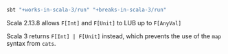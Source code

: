 ```bash
sbt "+works-in-scala-3/run" "+breaks-in-scala-3/run"
```

Scala 2.13.8 allows `F[Int]` and `F[Unit]` to LUB up to `F[AnyVal]`

Scala 3 returns `F[Int] | F[Unit]` instead, which prevents the use of the `map` syntax from `cats`.
